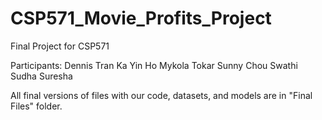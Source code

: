# CSP571_Movie_Profits_Project
Final Project for CSP571
 
 Participants:
    Dennis Tran
    Ka Yin Ho
    Mykola Tokar
    Sunny Chou
    Swathi Sudha Suresha

All final versions of files with our code, datasets, and models are in "Final Files" folder.
